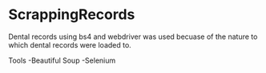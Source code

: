 # ScrappingRecords

Dental records using bs4 and webdriver was used becuase of the nature to which dental records were loaded to.

Tools
-Beautiful Soup
-Selenium
